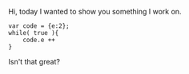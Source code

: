 
Hi, today I wanted to show you something I work on.

 
    var code = {e:2};
    while( true ){
        code.e ++
    }



Isn't that great?




